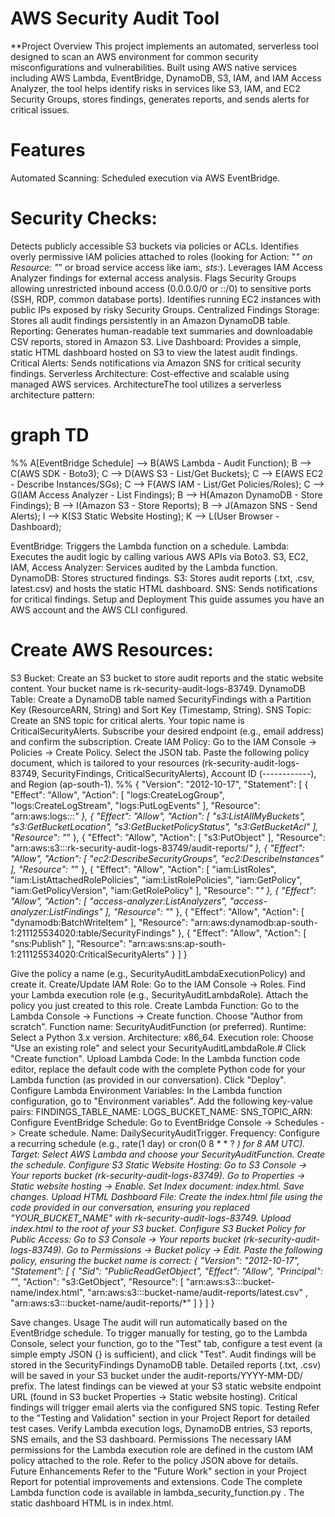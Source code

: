 # AWS Security Audit Tool
 **Project Overview
 This project implements an automated, serverless tool designed to scan an AWS environment for common security misconfigurations and vulnerabilities. Built using AWS native services including AWS Lambda, EventBridge, DynamoDB, S3, IAM, and IAM Access Analyzer, the tool helps identify risks in services like S3, IAM, and EC2 Security Groups, stores findings, generates reports, and sends alerts for critical issues.
# Features
Automated Scanning: Scheduled execution via AWS EventBridge.
# Security Checks:
Detects publicly accessible S3 buckets via policies or ACLs.
Identifies overly permissive IAM policies attached to roles (looking for Action: "*" on Resource: "*" or broad service access like iam:*, sts:*).
Leverages IAM Access Analyzer findings for external access analysis.
Flags Security Groups allowing unrestricted inbound access (0.0.0.0/0 or ::/0) to sensitive ports (SSH, RDP, common database ports).
Identifies running EC2 instances with public IPs exposed by risky Security Groups.
Centralized Findings Storage: Stores all audit findings persistently in an Amazon DynamoDB table.
Reporting: Generates human-readable text summaries and downloadable CSV reports, stored in Amazon S3.
Live Dashboard: Provides a simple, static HTML dashboard hosted on S3 to view the latest audit findings.
Critical Alerts: Sends notifications via Amazon SNS for critical security findings.
Serverless Architecture: Cost-effective and scalable using managed AWS services.
ArchitectureThe tool utilizes a serverless architecture pattern:
# graph TD
   %% A[EventBridge Schedule] --> B(AWS Lambda - Audit Function);
     B --> C(AWS SDK - Boto3);
     C --> D(AWS S3 - List/Get Buckets);
     C --> E(AWS EC2 - Describe Instances/SGs);
     C --> F(AWS IAM - List/Get Policies/Roles);
     C --> G(IAM Access Analyzer - List Findings);
     B --> H(Amazon DynamoDB - Store Findings);
     B --> I(Amazon S3 - Store Reports);
     B --> J(Amazon SNS - Send Alerts);
     I --> K(S3 Static Website Hosting);
     K --> L(User Browser - Dashboard);

     
 EventBridge: Triggers the Lambda function on a schedule.
 Lambda: Executes the audit logic by calling various AWS APIs via Boto3.
 S3, EC2, IAM, Access Analyzer: Services audited by the Lambda function.
 DynamoDB: Stores structured findings.
 S3: Stores audit reports (.txt, .csv, latest.csv) and hosts the static HTML dashboard.
 SNS: Sends notifications for critical findings.
 Setup and Deployment
 This guide assumes you have an AWS account and the AWS CLI configured.
# Create AWS Resources:
 S3 Bucket: Create an S3 bucket to store audit reports and the static website content. Your bucket name is rk-security-audit-logs-83749.
 DynamoDB Table: Create a DynamoDB table named SecurityFindings with a Partition Key (ResourceARN, String) and Sort Key (Timestamp, String).
 SNS Topic: Create an SNS topic for critical alerts. Your topic name is CriticalSecurityAlerts. Subscribe your desired endpoint (e.g., email address) and confirm the subscription.
 Create IAM Policy:
 Go to the IAM Console -> Policies -> Create Policy.
 Select the JSON tab.
 Paste the following policy document, which is tailored to your resources (rk-security-audit-logs-83749, SecurityFindings, CriticalSecurityAlerts), Account ID (------------), and Region (ap-south-1).
%% {
    "Version": "2012-10-17",
    "Statement": [
        {
            "Effect": "Allow",
            "Action": [
                "logs:CreateLogGroup",
                "logs:CreateLogStream",
                "logs:PutLogEvents"
            ],
            "Resource": "arn:aws:logs:*:*:*"
        },
        {
            "Effect": "Allow",
            "Action": [
                "s3:ListAllMyBuckets",
                "s3:GetBucketLocation",
                "s3:GetBucketPolicyStatus",
                "s3:GetBucketAcl"
            ],
            "Resource": "*"
        },
         {
            "Effect": "Allow",
            "Action": [
                "s3:PutObject"
            ],
            "Resource": "arn:aws:s3:::rk-security-audit-logs-83749/audit-reports/*"
        },
        {
            "Effect": "Allow",
            "Action": [
                "ec2:DescribeSecurityGroups",
                "ec2:DescribeInstances"
            ],
            "Resource": "*"
        },
        {
            "Effect": "Allow",
            "Action": [
                "iam:ListRoles",
                "iam:ListAttachedRolePolicies",
                "iam:ListRolePolicies",
                "iam:GetPolicy",
                "iam:GetPolicyVersion",
                "iam:GetRolePolicy"
            ],
            "Resource": "*"
        },
         {
            "Effect": "Allow",
            "Action": [
                "access-analyzer:ListAnalyzers",
                "access-analyzer:ListFindings"
            ],
            "Resource": "*"
        },
        {
            "Effect": "Allow",
            "Action": [
                "dynamodb:BatchWriteItem"
            ],
            "Resource": "arn:aws:dynamodb:ap-south-1:211125534020:table/SecurityFindings"
        },
        {
            "Effect": "Allow",
            "Action": [
                "sns:Publish"
            ],
            "Resource": "arn:aws:sns:ap-south-1:211125534020:CriticalSecurityAlerts"
        }
    ]
}

 Give the policy a name (e.g., SecurityAuditLambdaExecutionPolicy) and create it.
 Create/Update IAM Role:
 Go to the IAM Console -> Roles.
 Find your Lambda execution role (e.g., SecurityAuditLambdaRole).
 Attach the policy you just created to this role.
 Create Lambda Function:
 Go to the Lambda Console -> Functions -> Create function.
 Choose "Author from scratch".
 Function name: SecurityAuditFunction (or preferred).
 Runtime: Select a Python 3.x version.
 Architecture: x86_64.
 Execution role: Choose "Use an existing role" and select your SecurityAuditLambdaRole.#
 Click "Create function".
 Upload Lambda Code:
 In the Lambda function code editor, replace the default code with the complete Python code for your Lambda function (as provided in our conversation).
 Click "Deploy".
 Configure Lambda Environment Variables:
 In the Lambda function configuration, go to "Environment variables".
 Add the following key-value pairs:
 FINDINGS_TABLE_NAME: 
 LOGS_BUCKET_NAME: 
 SNS_TOPIC_ARN: 
 Configure EventBridge Schedule:
 Go to EventBridge Console -> Schedules -> Create schedule.
 Name: DailySecurityAuditTrigger.
 Frequency: Configure a recurring schedule (e.g., rate(1 day) or cron(0 8 * * ? *) for 8 AM UTC).
 Target: Select AWS Lambda and choose your SecurityAuditFunction.
 Create the schedule.
 Configure S3 Static Website Hosting:
 Go to S3 Console -> Your reports bucket (rk-security-audit-logs-83749).
 Go to Properties -> Static website hosting -> Enable.
 Set Index document: index.html.
 Save changes.
 Upload HTML Dashboard File:
 Create the index.html file using the code provided in our conversation, ensuring you replaced "YOUR_BUCKET_NAME" with rk-security-audit-logs-83749.
 Upload index.html to the root of your S3 bucket.
 Configure S3 Bucket Policy for Public Access:
 Go to S3 Console -> Your reports bucket (rk-security-audit-logs-83749).
 Go to Permissions -> Bucket policy -> Edit.
 Paste the following policy, ensuring the bucket name is correct:
{
    "Version": "2012-10-17",
    "Statement": [
        {
            "Sid": "PublicReadGetObject",
            "Effect": "Allow",
            "Principal": "*",
            "Action": "s3:GetObject",
            "Resource": [
                "arn:aws:s3:::bucket-name/index.html",
                "arn:aws:s3:::bucket-name/audit-reports/latest.csv" ,
                "arn:aws:s3:::bucket-name/audit-reports/*"
            ]
        }
    ]
}


 Save changes.
 Usage
 The audit will run automatically based on the EventBridge schedule.
 To trigger manually for testing, go to the Lambda Console, select your function, go to the "Test" tab, configure a test event (a simple empty JSON {} is sufficient), and click "Test".
 Audit findings will be stored in the SecurityFindings DynamoDB table.
 Detailed reports (.txt, .csv) will be saved in your S3 bucket under the audit-reports/YYYY-MM-DD/ prefix.
 The latest findings can be viewed at your S3 static website endpoint URL (found in S3 bucket Properties -> Static website hosting).
 Critical findings will trigger email alerts via the configured SNS topic.
 Testing
 Refer to the "Testing and Validation" section in your Project Report for detailed test cases. Verify Lambda execution logs, DynamoDB entries, S3 reports, SNS emails, and the S3 dashboard.
 Permissions
 The necessary IAM permissions for the Lambda execution role are defined in the custom IAM policy attached to the role. Refer to the policy JSON above for details.
 Future Enhancements
 Refer to the "Future Work" section in your Project Report for potential improvements and extensions.
 Code
 The complete Lambda function code is available in lambda_security_function.py .
The static dashboard HTML is in index.html.
